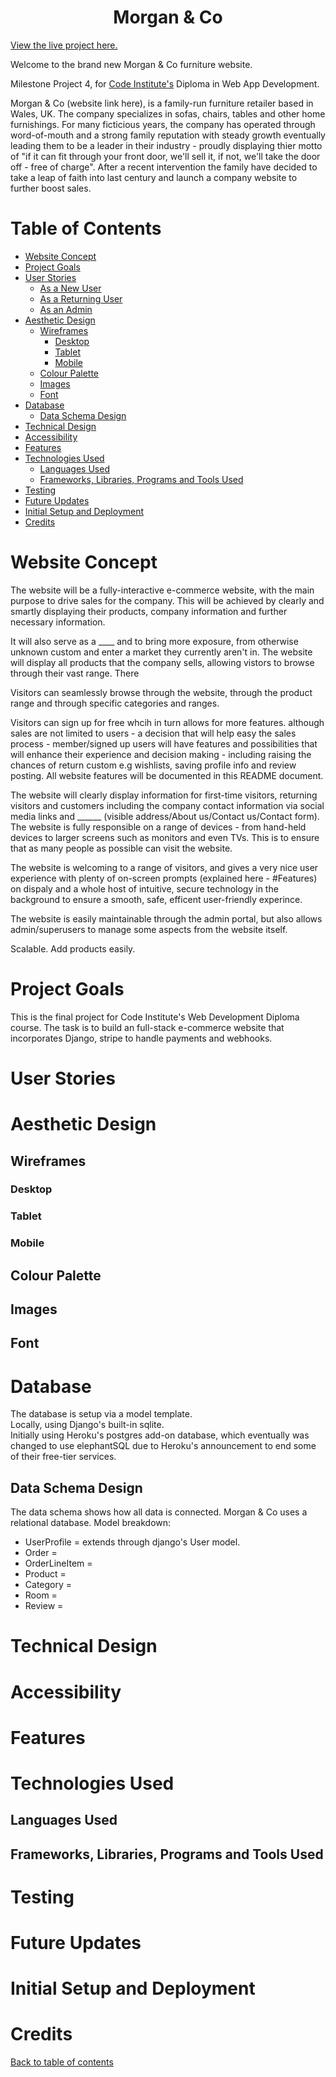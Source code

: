 <h1 align="center">Morgan & Co</h1>

[View the live project here.](https://morgan-and-co.herokuapp.com/)

Welcome to the brand new Morgan & Co furniture website.

<!-- <h2 align="center"><img src=""></h2> -->

Milestone Project 4, for [Code Institute's](https://codeinstitute.net/) Diploma in Web App Development.

Morgan & Co (website link here), is a family-run furniture retailer based in Wales, UK. The company specializes in sofas, 
chairs, tables and other home furnishings. For many ficticious years, the company has operated through word-of-mouth 
and a strong family reputation with steady growth eventually leading them to be a leader in their industry - proudly 
displaying thier motto of "if it can fit through your front door, we'll sell it, if not, we'll take the door off - free 
of charge". After a recent intervention the family have decided to take a leap of faith into last century and launch a 
company website to further boost sales.

# Table of Contents
* [Website Concept](#website-concept)
* [Project Goals](#project-goals)
* [User Stories](#user-stories)
    - [As a New User](#as-a-new-user)
    - [As a Returning User](#as-a-returning-user)
    - [As an Admin](#as-an-admin)
* [Aesthetic Design](#aesthetic-design)
    - [Wireframes](#wireframes)
        - [Desktop](#desktop)
        - [Tablet](#tablet)
        - [Mobile](#mobile)
    - [Colour Palette](#colour-palette)
    - [Images](#images)
    - [Font](#font)
* [Database](#database)
    - [Data Schema Design](#data-schema-design)
* [Technical Design](#technical-design)
* [Accessibility](#accessibility)
* [Features](#features)
* [Technologies Used](#technologies-used)
    - [Languages Used](#languages-used)
    - [Frameworks, Libraries, Programs and Tools Used](#frameworks-libraries-programs-and-tools-used)
* [Testing](#testing)
* [Future Updates](#future-updates)
* [Initial Setup and Deployment](#initial-setup-and-deployment)
* [Credits](#credits)

# Website Concept
The website will be a fully-interactive e-commerce website, with the main purpose to drive sales for the company.
This will be achieved by clearly and smartly displaying their products, company information and further necessary
information.

It will also serve as a ____ and to bring more exposure, from otherwise unknown custom and enter a market they currently 
aren't in.
The website will display all products that the company sells, allowing vistors to browse through their vast range. There

Visitors can seamlessly browse through the website, through the product range and through specific categories and ranges.

Visitors can sign up for free whcih in turn allows for more features. although sales are not limited to users - a decision
that will help easy the sales process - member/signed up users will have features and possibilities that will enhance their
experience and decision making - including raising the chances of return custom e.g wishlists, saving profile info and 
review posting.
All website features will be documented in this README document.

The website will clearly display information for first-time visitors, returning visitors and customers including the company 
contact information via social media links and ______ (visible address/About us/Contact us/Contact form). The website is fully responsible on a range of devices - from hand-held devices to larger screens 
such as monitors and even TVs. This is to ensure that as many people as possible can visit the website.

The website is welcoming to a range of visitors, and gives a very nice user experience with plenty of on-screen prompts 
(explained here - #Features) on dispaly and a whole host of intuitive, secure technology in the background to ensure a smooth,
safe, efficent user-friendly experince.

The website is easily maintainable through the admin portal, but also allows admin/superusers to manage some aspects from
the website itself.

Scalable. Add products easily.

# Project Goals
This is the final project for Code Institute's Web Development Diploma course. The task is to build an full-stack
e-commerce website that incorporates Django, stripe to handle payments and webhooks.

# User Stories

# Aesthetic Design
## Wireframes
### Desktop
### Tablet
### Mobile
## Colour Palette
## Images
## Font

# Database
The database is setup via a model template.  
Locally, using Django's built-in sqlite.  
Initially using Heroku's postgres add-on database, which eventually was changed to use elephantSQL due to Heroku's 
announcement to end some of their free-tier services.

## Data Schema Design
The data schema shows how all data is connected. Morgan & Co uses a relational database.
Model breakdown:  
- UserProfile = extends through django's User model.  
- Order =  
- OrderLineItem =  
- Product =  
- Category =  
- Room =  
- Review =  

# Technical Design

# Accessibility

# Features

# Technologies Used
## Languages Used
## Frameworks, Libraries, Programs and Tools Used

# Testing

# Future Updates

# Initial Setup and Deployment

# Credits

[Back to table of contents](#table-of-contents)